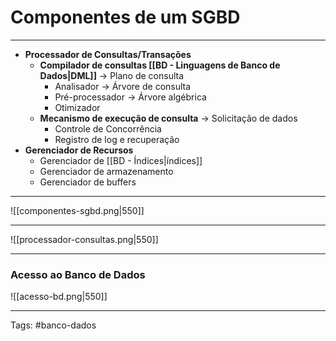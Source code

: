 # Componentes de um SGBD

---

- **Processador de Consultas/Transações**
	- **Compilador de consultas [[BD - Linguagens de Banco de Dados|DML]]** -> Plano de consulta
		- Analisador -> Árvore de consulta
		- Pré-processador -> Árvore algébrica
		- Otimizador
	- **Mecanismo de execução de consulta** -> Solicitação de dados
		- Controle de Concorrência
		- Registro de log e recuperação
- **Gerenciador de Recursos**
	- Gerenciador de [[BD - Índices|índices]]
	- Gerenciador de armazenamento
	- Gerenciador de buffers


---


![[componentes-sgbd.png|550]]

---

![[processador-consultas.png|550]]

---

### Acesso ao Banco de Dados

![[acesso-bd.png|550]]

---

Tags: #banco-dados 